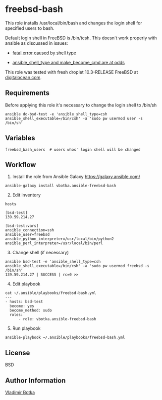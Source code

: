 freebsd-bash
============

This role installs /usr/local/bin/bash and changes the login shell
for specified users to bash.

Default login shell in FreeBSD is /bin/tcsh. This doesn't work
properly with ansible as discussed in issues:

- [fatal error caused by shell type](https://github.com/ansible/ansible/issues/13459)

- [ansible_shell_type and make_become_cmd are at odds](https://github.com/ansible/ansible/issues/13179)

This role was tested with fresh droplet 10.3-RELEASE FreeBSD at
[digitalocean.com](https://cloud.digitalocean.com).


Requirements
------------

Before applying this role it's necessary to change the login shell to /bin/sh

```
ansible do-bsd-test -e 'ansible_shell_type=csh ansible_shell_executable=/bin/csh' -a 'sudo pw usermod user -s /bin/sh'

```


Variables
---------

```
freebsd_bash_users	# users whos' login shell will be changed
```


Workflow
----------------

1) Install the role from Ansible Galaxy https://galaxy.ansible.com/

```
ansible-galaxy install vbotka.ansible-freebsd-bash
```

2) Edit inventory

```
hosts

[bsd-test]
139.59.214.27

[bsd-test:vars]
ansible_connection=ssh
ansible_user=freebsd
ansible_python_interpreter=/usr/local/bin/python2
ansible_perl_interpreter=/usr/local/bin/perl
```

3) Change shell (if necessary)

```
ansible bsd-test -e 'ansible_shell_type=csh ansible_shell_executable=/bin/csh' -a 'sudo pw usermod freebsd -s /bin/sh'
139.59.214.27 | SUCCESS | rc=0 >>
```

4) Edit playbook

```
cat ~/.ansible/playbooks/freebsd-bash.yml
---
- hosts: bsd-test
  become: yes
  become_method: sudo
  roles:
      - role: vbotka.ansible-freebsd-bash
```

5) Run playbook

```
ansible-playbook ~/.ansible/playbooks/freebsd-bash.yml
```


License
-------

BSD


Author Information
------------------

[Vladimir Botka](https://botka.link)
